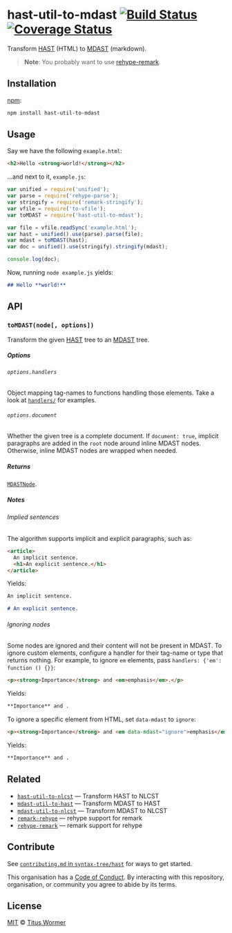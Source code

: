 # hast-util-to-mdast [![Build Status][travis-badge]][travis] [![Coverage Status][codecov-badge]][codecov]

Transform [HAST][] (HTML) to [MDAST][] (markdown).

> **Note**: You probably want to use [rehype-remark][].

## Installation

[npm][]:

```bash
npm install hast-util-to-mdast
```

## Usage

Say we have the following `example.html`:

```html
<h2>Hello <strong>world!</strong></h2>
```

…and next to it, `example.js`:

```javascript
var unified = require('unified');
var parse = require('rehype-parse');
var stringify = require('remark-stringify');
var vfile = require('to-vfile');
var toMDAST = require('hast-util-to-mdast');

var file = vfile.readSync('example.html');
var hast = unified().use(parse).parse(file);
var mdast = toMDAST(hast);
var doc = unified().use(stringify).stringify(mdast);

console.log(doc);
```

Now, running `node example.js` yields:

```markdown
## Hello **world!**
```

## API

### `toMDAST(node[, options])`

Transform the given [HAST][] tree to an [MDAST][] tree.

##### Options

###### `options.handlers`

Object mapping tag-names to functions handling those elements.
Take a look at [`handlers/`][handlers] for examples.

###### `options.document`

Whether the given tree is a complete document.  If `document: true`,
implicit paragraphs are added in the `root` node around inline MDAST nodes.
Otherwise, inline MDAST nodes are wrapped when needed.

##### Returns

[`MDASTNode`][mdast].

##### Notes

###### Implied sentences

The algorithm supports implicit and explicit paragraphs, such as:

```html
<article>
  An implicit sentence.
  <h1>An explicit sentence.</h1>
</article>
```

Yields:

```markdown
An implicit sentence.

# An explicit sentence.
```

###### Ignoring nodes

Some nodes are ignored and their content will not be present in MDAST.
To ignore custom elements, configure a handler for their tag-name or type that
returns nothing.
For example, to ignore `em` elements, pass `handlers: {'em': function () {}}`:

```html
<p><strong>Importance</strong> and <em>emphasis</em>.</p>
```

Yields:

```markdown
**Importance** and .
```

To ignore a specific element from HTML, set `data-mdast` to `ignore`:

```html
<p><strong>Importance</strong> and <em data-mdast="ignore">emphasis</em>.</p>
```

Yields:

```markdown
**Importance** and .
```

## Related

*   [`hast-util-to-nlcst`](https://github.com/syntax-tree/hast-util-to-nlcst)
    — Transform HAST to NLCST
*   [`mdast-util-to-hast`](https://github.com/syntax-tree/mdast-util-to-hast)
    — Transform MDAST to HAST
*   [`mdast-util-to-nlcst`](https://github.com/syntax-tree/mdast-util-to-nlcst)
    — Transform MDAST to NLCST
*   [`remark-rehype`](https://github.com/remarkjs/remark-rehype)
    — rehype support for remark
*   [`rehype-remark`](https://github.com/rehypejs/rehype-remark)
    — remark support for rehype

## Contribute

See [`contributing.md` in `syntax-tree/hast`][contributing] for ways to get
started.

This organisation has a [Code of Conduct][coc].  By interacting with this
repository, organisation, or community you agree to abide by its terms.

## License

[MIT][license] © [Titus Wormer][author]

<!-- Definitions -->

[travis-badge]: https://img.shields.io/travis/syntax-tree/hast-util-to-mdast.svg

[travis]: https://travis-ci.org/syntax-tree/hast-util-to-mdast

[codecov-badge]: https://img.shields.io/codecov/c/github/syntax-tree/hast-util-to-mdast.svg

[codecov]: https://codecov.io/github/syntax-tree/hast-util-to-mdast

[npm]: https://docs.npmjs.com/cli/install

[license]: LICENSE

[author]: http://wooorm.com

[mdast]: https://github.com/syntax-tree/mdast

[hast]: https://github.com/syntax-tree/hast

[rehype-remark]: https://github.com/rehypejs/rehype-remark

[handlers]: https://github.com/syntax-tree/hast-util-to-mdast/tree/master/lib/handlers

[contributing]: https://github.com/syntax-tree/hast/blob/master/contributing.md

[coc]: https://github.com/syntax-tree/hast/blob/master/code-of-conduct.md
